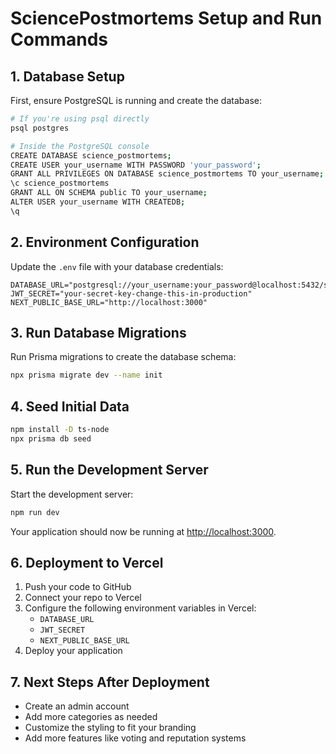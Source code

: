 # SciencePostmortems Setup and Run Commands

## 1. Database Setup

First, ensure PostgreSQL is running and create the database:

```bash
# If you're using psql directly
psql postgres

# Inside the PostgreSQL console
CREATE DATABASE science_postmortems;
CREATE USER your_username WITH PASSWORD 'your_password';
GRANT ALL PRIVILEGES ON DATABASE science_postmortems TO your_username;
\c science_postmortems
GRANT ALL ON SCHEMA public TO your_username;
ALTER USER your_username WITH CREATEDB;
\q
```

## 2. Environment Configuration

Update the `.env` file with your database credentials:

```
DATABASE_URL="postgresql://your_username:your_password@localhost:5432/science_postmortems"
JWT_SECRET="your-secret-key-change-this-in-production"
NEXT_PUBLIC_BASE_URL="http://localhost:3000"
```

## 3. Run Database Migrations

Run Prisma migrations to create the database schema:

```bash
npx prisma migrate dev --name init
```

## 4. Seed Initial Data

```bash
npm install -D ts-node
npx prisma db seed
```

## 5. Run the Development Server

Start the development server:

```bash
npm run dev
```

Your application should now be running at [http://localhost:3000](http://localhost:3000).

## 6. Deployment to Vercel

1. Push your code to GitHub
2. Connect your repo to Vercel
3. Configure the following environment variables in Vercel:
   - `DATABASE_URL`
   - `JWT_SECRET`
   - `NEXT_PUBLIC_BASE_URL`
4. Deploy your application

## 7. Next Steps After Deployment

- Create an admin account
- Add more categories as needed
- Customize the styling to fit your branding
- Add more features like voting and reputation systems
